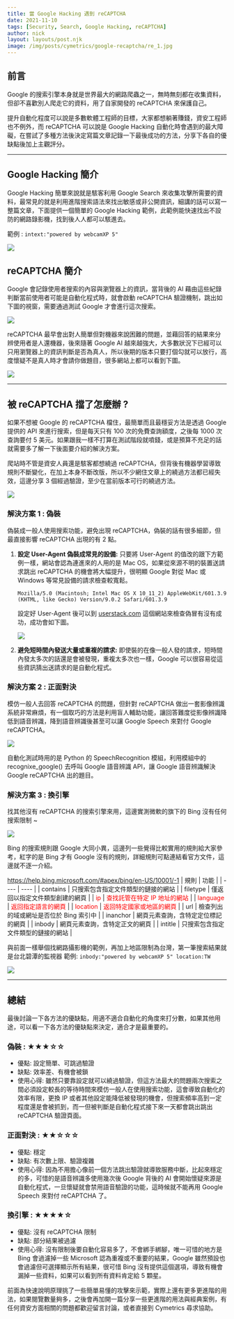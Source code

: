 ```yaml
---
title: 當 Google Hacking 遇到 reCAPTCHA
date: 2021-11-10
tags: [Security, Search, Google Hacking, reCAPTCHA]
author: nick
layout: layouts/post.njk
image: /img/posts/cymetrics/google-recaptcha/re_1.jpg
---
```


## 前言
Google 的搜索引擎本身就是世界最大的網路爬蟲之一，無時無刻都在收集資料，但卻不喜歡別人爬走它的資料，用了自家開發的 reCAPTCHA 來保護自己。
<!-- summary -->
提升自動化程度可以說是多數軟體工程師的目標，大家都想躺著賺錢，資安工程師也不例外，而 reCAPTCHA 可以說是 Google Hacking 自動化時會遇到的最大障礙，在嘗試了多種方法後決定寫篇文章記錄一下最後成功的方法，分享下各自的優缺點後加上主觀評分。
<!-- summary -->
___

## Google Hacking 簡介

Google Hacking 簡單來說就是駭客利用 Google Search 來收集攻擊所需要的資料，最常見的就是利用進階搜索語法來找出敏感或非公開資訊，細講的話可以寫一整篇文章，下面提供一個簡單的 Google Hacking 範例，此範例能快速找出不設防的網路錄影機，找到後人人都可以駭進去。

範例 : `intext:"powered by webcamXP 5"`

![](/img/posts/nick/google-recaptcha/re_2.jpg)




## reCAPTCHA 簡介
Google 會記錄使用者搜索的內容與瀏覽器上的資訊，當背後的 AI 藉由這些紀錄判斷當前使用者可能是自動化程式時，就會啟動 reCAPTCHA 驗證機制，跳出如下圖的視窗，需要通過測試 Google 才會進行這次搜索。

![](/img/posts/nick/google-recaptcha/re_3.jpg)

reCAPTCHA 最早會出對人簡單但對機器來說困難的問題，並藉回答的結果來分辨使用者是人還機器，後來隨著 Google AI 越來越強大，大多數狀況下已經可以只用瀏覽器上的資訊判斷是否為真人，所以後期的版本只要打個勾就可以放行，高度懷疑不是真人時才會請你做題目，很多網站上都可以看到下圖。

![](/img/posts/nick/google-recaptcha/re_4.jpg)
___

## 被 reCAPTCHA 擋了怎麼辦 ?
如果不想被 Google 的 reCAPTCHA 檔住，最簡單而且最穩妥方法是透過 Google 提供的 API 來進行搜索，但是每天只有 100 次的免費查詢額度，之後每 1000 次查詢要付 5 美元。如果跟我一樣不打算在測試階段就噴錢，或是預算不充足的話就需要多了解一下後面要介紹的解決方案。

爬站時不管是資安人員還是駭客都想繞過 reCAPTCHA，但背後有機器學習導致規則不斷變化，在加上本身不斷改版，所以不少網住文章上的繞過方法都已經失效，這邊分享 3 個經過驗證，至少在當前版本可行的繞過方法。

![](/img/posts/nick/google-recaptcha/re_5.jpg)

### 解決方案 1 : 偽裝

偽裝成一般人使用搜索功能，避免出現 reCAPTCHA，偽裝的話有很多細節，但最直接影響 reCAPTCHA 出現的有 2 點。

1. **設定 User-Agent 偽裝成常見的設備:**
    只要將 User-Agent 的值改的跟下方範例一樣，網站會認為連進來的人用的是 Mac OS，如果從來源不明的裝置送請求跳出 reCAPTCHA 的機會將大幅提升，很明顯 Google 對從 Mac 或 Windows 等常見設備的請求檢查較寬鬆。

    `Mozilla/5.0 (Macintosh; Intel Mac OS X 10_11_2) AppleWebKit/601.3.9 (KHTML, like Gecko) Version/9.0.2 Safari/601.3.9`
    
    設定好 User-Agent 後可以到 [userstack.com](https://userstack.com/) 這個網站來檢查偽冒有沒有成功，成功會如下圖。
    
    ![](/img/posts/nick/google-recaptcha/re_6.jpg)
    
2. **避免短時間內發送大量或重複的請求:**
    即使裝的在像一般人發的請求，短時間內發太多次的話還是會被發現，重複太多次也一樣，Google 可以很容易從這些資訊猜出送請求的是自動化程式。


### 解決方案 2 : 正面對決
模仿一般人去回答 reCAPTCHA 的問題，但針對 reCAPTCHA 做出一套影像辨識系統非常麻煩，有一個取巧的方法是利用盲人輔助功能，讓回答難度從影像辨識降低到語音辨識，降到語音辨識後甚至可以讓 Google Speech 來對付 Google reCAPTCHA。

![](/img/posts/nick/google-recaptcha/re_7.jpg)

自動化測試時用的是 Python 的 SpeechRecognition 模組，利用模組中的 recognixe_google() 去呼叫 Google 語音辨識 API，讓 Google 語音辨識解決 Google reCAPTCHA 出的題目。

### 解決方案 3 : 換引擎
找其他沒有 reCAPTCHA 的搜索引擎來用，這邊實測微軟的旗下的 Bing 沒有任何搜索限制 ~

![](/img/posts/nick/google-recaptcha/re_8.jpg)

Bing 的搜索規則跟 Google 大同小異，這邊列一些覺得比較實用的規則給大家參考，紅字的是 Bing 才有 Google 沒有的規則，詳細規則可點連結看官方文件，這邊就不逐一介紹。

https://help.bing.microsoft.com/#apex/bing/en-US/10001/-1
|  規則   | 功能  |
|  ----  | ----  |
|  contains  | 只搜索包含指定文件類型的鏈接的網站  |
|  filetype  | 僅返回以指定文件類型創建的網頁  |
|  <font color=#FF0000>ip</font>  | <font color=#FF0000>查找託管在特定 IP 地址的網站</font>  |
|  <font color=#FF0000>language</font>  | <font color=#FF0000>返回指定語言的網頁</font>  |
|  <font color=#FF0000>location</font>  | <font color=#FF0000>返回特定國家或地區的網頁</font>  |
|  url  | 檢查列出的域或網址是否位於 Bing 索引中  |
|  inanchor  | 網頁元素查詢，含特定定位標記的網頁  |
|  inbody  | 網頁元素查詢，含特定正文的網頁  |
|  intitle  | 只搜索包含指定文件類型的鏈接的網站  |

與前面一樣舉個找網路攝影機的範例，再加上地區限制為台灣，第一筆搜索結果就是台北碧潭的監視器
範例: `inbody:"powered by webcamXP 5" location:TW`

![](/img/posts/nick/google-recaptcha/re_9.jpg)

___

## 總結

最後討論一下各方法的優缺點，用適不適合自動化的角度來打分數，如果其他用途，可以看一下各方法的優缺點來決定，適合才是最重要的。

### 偽裝 : ★★★☆☆

* 優點: 設定簡單、可跳過驗證
* 缺點: 效率差、有機會被鎖
* 使用心得:
    雖然只要靠設定就可以繞過驗證，但這方法最大的問題兩次搜索之間必須設定較長的等待時間來模仿一般人在使用搜索功能，這會導致自動化的效率有限，更換 IP 或者其他設定能降低被發現的機會，但搜索頻率高到一定程度還是會被抓到，而一但被判斷是自動化程式接下來一天都會跳出跳出 reCAPTCHA 驗證頁面。
    
### 正面對決 : ★★☆☆☆

* 優點: 穩定
* 缺點: 有次數上限、驗證複雜
* 使用心得:
    因為不用擔心像前一個方法跳出驗證就導致服務中斷，比起來穩定的多，可惜的是語音辨識多使用幾次後 Google 背後的 AI 會開始懷疑來源是自動化程式，一旦懷疑就會禁用語音驗證的功能，這時候就不能再用 Google Speech 來對付 reCAPTCHA 了。
    
### 換引擎 : ★★★★☆

* 優點: 沒有 reCAPTCHA 限制
* 缺點: 部分結果被過濾
* 使用心得:
    沒有限制後要自動化容易多了，不會綁手綁腳，唯一可惜的地方是 Bing 會過濾掉一些 Microsoft 認為重複或不重要的結果，Google 雖然預設也會過濾但可選擇顯示所有結果，很可惜 Bing 沒有提供這個選項，導致有機會漏掉一些資料，如果可以看到所有資料肯定給 5 顆星。
    
前面為快速說明原理挑了一些簡單易懂的攻擊來示範，實際上還有更多更進階的用法，如果閱覽數量夠多，之後會再加開一篇分享一些更進階的用法與經典案例，有任何資安方面相關的問題都歡迎留言討論，或者直接到 Cymetrics 尋求協助。
